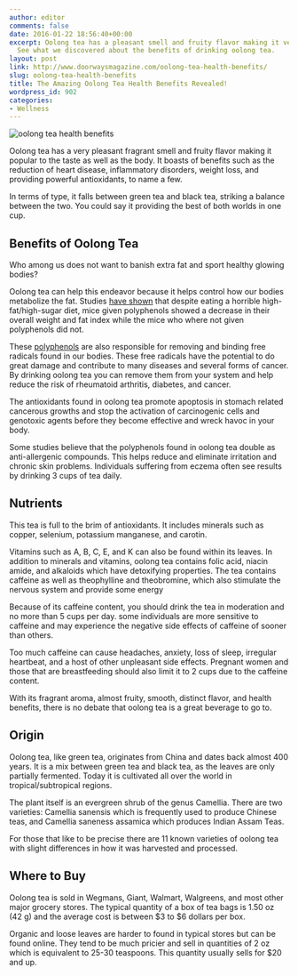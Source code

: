 ```yaml
---
author: editor
comments: false
date: 2016-01-22 18:56:40+00:00
excerpt: Oolong tea has a pleasant smell and fruity flavor making it very popular.
  See what we discovered about the benefits of drinking oolong tea.
layout: post
link: http://www.doorwaysmagazine.com/oolong-tea-health-benefits/
slug: oolong-tea-health-benefits
title: The Amazing Oolong Tea Health Benefits Revealed!
wordpress_id: 902
categories:
- Wellness
---
```


![oolong tea health benefits](http://www.doorwaysmagazine.com/wp-content/uploads/oolong_tea_health_benefits.jpg)

Oolong tea has a very pleasant fragrant smell and fruity flavor making it popular to the taste as well as the body. It boasts of benefits such as the reduction of heart disease, inflammatory disorders, weight loss, and providing powerful antioxidants, to name a few. 

In terms of type, it falls between green tea and black tea, striking a balance between the two. You could say it providing the best of both worlds in one cup. 



## Benefits of Oolong Tea



Who among us does not want to banish extra fat and sport healthy glowing bodies? 

Oolong tea can help this endeavor because it helps control how our bodies metabolize the fat. Studies [have shown](http://www.ncbi.nlm.nih.gov/pmc/articles/PMC3220617/) that despite eating a horrible high-fat/high-sugar diet, mice given polyphenols showed a decrease in their overall weight and fat index while the mice who where not given polyphenols did not. 

These [polyphenols](https://en.wikipedia.org/wiki/Polyphenol) are also responsible for removing and binding free radicals found in our bodies. These free radicals have the potential to do great damage and contribute to many diseases and several forms of cancer. By drinking oolong tea you can remove them from your system and help reduce the risk of rheumatoid arthritis, diabetes, and cancer.

The antioxidants found in oolong tea promote apoptosis in stomach related cancerous growths and stop the activation of carcinogenic cells and genotoxic agents before they become effective and wreck havoc in your body. 

Some studies believe that the polyphenols found in oolong tea double as anti-allergenic compounds. This helps reduce and eliminate irritation and chronic skin problems. Individuals suffering from eczema often see results by drinking 3 cups of tea daily. 



## Nutrients



This tea is full to the brim of antioxidants. It includes minerals such as copper, selenium, potassium manganese, and carotin. 

Vitamins such as A, B, C, E, and K can also be found within its leaves. In addition to minerals and vitamins, oolong tea contains folic acid, niacin amide, and alkaloids which have detoxifying properties. The tea contains caffeine as well as theophylline and theobromine, which also stimulate the nervous system and provide some energy 

Because of its caffeine content, you should drink the tea in moderation and no more than 5 cups per day. some individuals are more sensitive to caffeine and may experience the negative side effects of caffeine of sooner than others. 

Too much caffeine can cause headaches, anxiety, loss of sleep, irregular heartbeat, and a host of other unpleasant side effects. Pregnant women and those that are breastfeeding should also limit it to 2 cups due to the caffeine content. 

With its fragrant aroma, almost fruity, smooth, distinct flavor, and health benefits, there is no debate that oolong tea is a great beverage to go to. 



## Origin



Oolong tea, like green tea, originates from China and dates back almost 400 years. It is a mix between green tea and black tea, as the leaves are only partially fermented. Today it is cultivated all over the world in tropical/subtropical regions. 

The plant itself is an evergreen shrub of the genus Camellia. There are two varieties: Camellia sanensis which is frequently used to produce Chinese teas,  and Camellia saneness assamica which produces Indian Assam Teas.

For those that like to be precise there are 11 known varieties of oolong tea with slight differences in how it was harvested and processed.



## Where to Buy



Oolong tea is sold in Wegmans, Giant,  Walmart, Walgreens, and most other major grocery stores. The typical quantity of a box of tea bags is 1.50 oz (42 g) and the average cost is between $3 to $6 dollars per box. 

Organic and loose leaves are harder to found in typical stores but can be found online. They tend to be much pricier and sell in quantities of 2 oz which is equivalent to 25-30 teaspoons. This quantity usually sells for $20 and up. 

